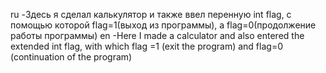 ru -Здесь я сделал калькулятор и также ввел перенную int flag, с помощью которой flag=1(выход из программы), а flag=0(продолжение работы программы)
en -Here I made a calculator and also entered the extended int flag, with which flag =1 (exit the program) and flag=0 (continuation of the program)

